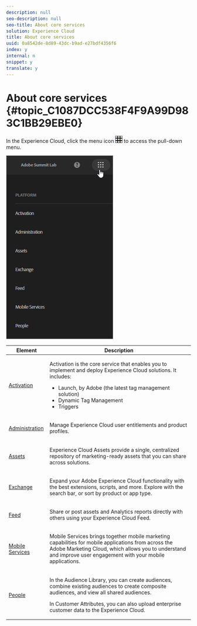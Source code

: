 ```yaml
---
description: null
seo-description: null
seo-title: About core services
solution: Experience Cloud
title: About core services
uuid: 0a8542de-8d89-43dc-b9ad-e27bdf4356f6
index: y
internal: n
snippet: y
translate: y
---
```


# About core services {#topic_C1087DCC538F4F9A99D983C1BB29EBE0}

In the Experience Cloud, click the menu icon  ![](assets/menu-icon.png) to access the pull-down menu. 

![](assets/experience-cloud-core-services.png) 

<table id="table_809454A4D59D409F81266E1F15254778"> 
 <thead> 
  <tr> 
   <th colname="col1" class="entry"> Element </th> 
   <th colname="col2" class="entry"> Description </th> 
  </tr> 
 </thead>
 <tbody> 
  <tr> 
   <td colname="col1"> <p> <a href="activation/activation.md#concept_EE756B6B0A0643DAB8CA3A00E665406C" format="dita" scope="local"> Activation </a> </p> </td> 
   <td colname="col2"> <p> Activation is the core service that enables you to implement and deploy Experience Cloud solutions. It includes: </p> 
    <ul id="ul_709725F61F074F05959A815F62581546"> 
     <li id="li_3A73CC0754B744FF97F3A5CDCBCD3708">Launch, by Adobe (the latest tag management solution) </li> 
     <li id="li_F585BD6D21A04C7482101BC82D64CA58">Dynamic Tag Management </li> 
     <li id="li_851A9A25C7A4481182514CE47B2BC40A">Triggers </li> 
    </ul> </td> 
  </tr> 
  <tr> 
   <td colname="col1"> <p> <a href="admin-getting-started/admin-getting-started.md#concept_A9A190B372C5450CA53D60431D362143" format="dita" scope="local"> Administration</a> </p> </td> 
   <td colname="col2"> <p>Manage Experience Cloud user entitlements and product profiles. </p> </td> 
  </tr> 
  <tr> 
   <td colname="col1"> <p> <a href="experience-cloud-assets/experience-cloud-assets.md#concept_DDA5224C907D4A4F817D795DA0ED64D0" format="dita" scope="local"> Assets</a> </p> </td> 
   <td colname="col2"> <p>Experience Cloud Assets provide a single, centralized repository of marketing-ready assets that you can share across solutions. </p> </td> 
  </tr> 
  <tr> 
   <td colname="col1"> <p> <a href="https://experiencecloud.adobeexchange.com/" format="https" scope="external"> Exchange</a> </p> </td> 
   <td colname="col2"> <p> Expand your Adobe Experience Cloud functionality with the best extensions, scripts, and more. Explore with the search bar, or sort by product or app type. </p> </td> 
  </tr> 
  <tr> 
   <td colname="col1"> <p> <a href="feed.md#concept_9256B8768A294009A777282DD8719213" format="dita" scope="local"> Feed</a> </p> </td> 
   <td colname="col2"> <p> Share or post assets and Analytics reports directly with others using your Experience Cloud Feed. </p> </td> 
  </tr> 
  <tr> 
   <td colname="col1"> <p> <a href="https://marketing.adobe.com/resources/help/en_US/mobile/" format="https" scope="external"> Mobile Services</a> </p> </td> 
   <td colname="col2"> <p> Mobile Services brings together mobile marketing capabilities for mobile applications from across the Adobe Marketing Cloud, which allows you to understand and improve user engagement with your mobile applications. </p> </td> 
  </tr> 
  <tr> 
   <td colname="col1"> <p> <a href="audience-library/audience-library.md#topic_679810123CAA4E0CA4FA3417FB0100C7" format="dita" scope="local"> People</a> </p> </td> 
   <td colname="col2"> <p>In the Audience Library, you can create audiences, combine existing audiences to create composite audiences, and view all shared audiences. </p> <p>In Customer Attributes, you can also upload enterprise customer data to the Experience Cloud. </p> </td> 
  </tr> 
 </tbody> 
</table>

